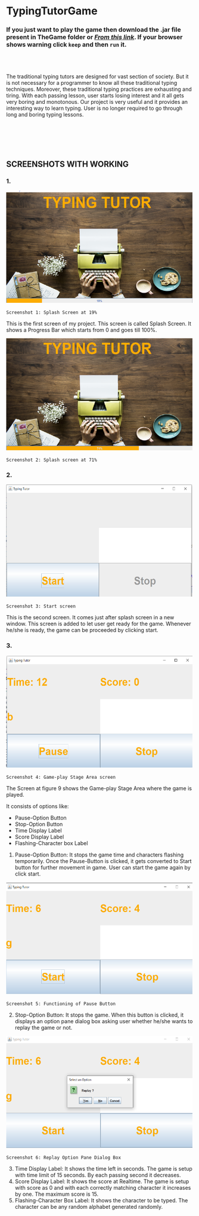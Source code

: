 # **TypingTutorGame**
### If you just want to play the game then download the .jar file present in TheGame folder or [_From this link_](https://github.com/oxoMkoxo/TypingTutorGame/blob/master/TheGame/TypingTutor.jar). If your browser shows warning click `keep` and then `run` it. 

<br><br><br>
The traditional typing tutors are designed for vast section of society. But it is not necessary for a programmer to know all these traditional typing techniques. Moreover, these traditional typing practices are exhausting and tiring. With each passing lesson, user starts losing interest and it all gets very boring and monotonous.
Our project is very useful and it provides an interesting way to learn typing. User is no longer required to go through long and boring typing lessons.

<br><br><br><br>

## SCREENSHOTS WITH WORKING

### 1.

<img src="Screenshots/1.png" height="300px" width="500px"></img>
```
Screenshot 1: Splash Screen at 19%
```
This is the first screen of my project. This screen is called Splash Screen. It shows a
Progress Bar which starts from 0 and goes till 100%.

<img src="Screenshots/2.png" height="300px" width="500px"></img>
```
Screenshot 2: Splash screen at 71%
```

### 2.

<img src="Screenshots/3.png" height="300px" width="500px"></img>
```
Screenshot 3: Start screen
```
This is the second screen. It comes just after splash screen in a new window. This screen
is added to let user get ready for the game. Whenever he/she is ready, the game can be
proceeded by clicking start.

### 3.

<img src="Screenshots/4.png" height="300px" width="500px"></img>
```
Screenshot 4: Game-play Stage Area screen
```

The Screen at figure 9 shows the Game-play Stage Area where the game is played.

It consists of options like:

- Pause-Option Button
- Stop-Option Button
- Time Display Label
- Score Display Label
- Flashing-Character box Label
1. Pause-Option Button: It stops the game time and characters flashing
temporarily. Once the Pause-Button is clicked, it gets converted to Start button
for further movement in game. User can start the game again by click start.

<img src="Screenshots/5.png" height="300px" width="500px"></img>
```
Screenshot 5: Functioning of Pause Button
```
2. Stop-Option Button: It stops the game. When this button is clicked, it displays
    an option pane dialog box asking user whether he/she wants to replay the game
    or not.

<img src="Screenshots/6.png" height="300px" width="500px"></img>
```
Screenshot 6: Replay Option Pane Dialog Box
```
3. Time Display Label: It shows the time left in seconds. The game is setup with
    time limit of 15 seconds. By each passing second it decreases.
4. Score Display Label: It shows the score at Realtime. The game is setup with
    score as 0 and with each correctly matching character it increases by one. The
    maximum score is 15.
5. Flashing-Character Box Label: It shows the character to be typed. The character
    can be any random alphabet generated randomly.
